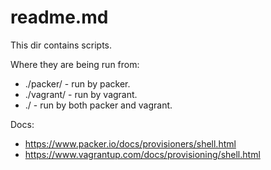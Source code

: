 # readme.md

This dir contains scripts.

Where they are being run from:

* ./packer/ - run by packer.
* ./vagrant/ - run by vagrant.
* ./ - run by both packer and vagrant.

Docs:

* https://www.packer.io/docs/provisioners/shell.html
* https://www.vagrantup.com/docs/provisioning/shell.html
